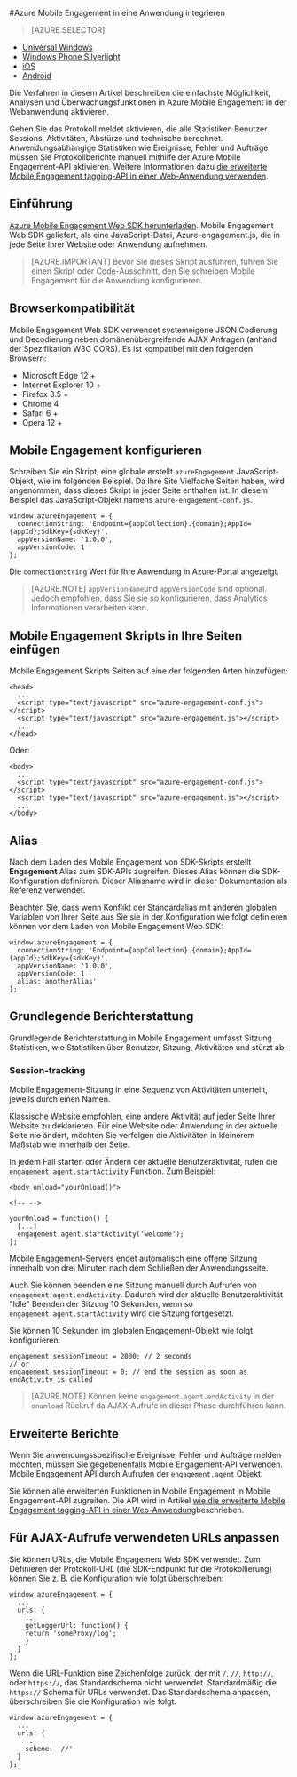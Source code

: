 <properties
    pageTitle="Azure Mobile Engagement von SDK-Integration | Microsoft Azure"
    description="Die neuesten Updates und Verfahren für Azure Mobile Engagement Web SDK"
    services="mobile-engagement"
    documentationCenter="mobile"
    authors="piyushjo"
    manager="erikre"
    editor="" />

<tags
    ms.service="mobile-engagement"
    ms.workload="mobile"
    ms.tgt_pltfrm="web"
    ms.devlang="js"
    ms.topic="article"
    ms.date="02/29/2016"
    ms.author="piyushjo" />

#<a name="integrate-azure-mobile-engagement-in-a-web-application"></a>Azure Mobile Engagement in eine Anwendung integrieren

> [AZURE.SELECTOR]
- [Universal Windows](mobile-engagement-windows-store-integrate-engagement.md)
- [Windows Phone Silverlight](mobile-engagement-windows-phone-integrate-engagement.md)
- [iOS](mobile-engagement-ios-integrate-engagement.md)
- [Android](mobile-engagement-android-integrate-engagement.md)

Die Verfahren in diesem Artikel beschreiben die einfachste Möglichkeit, Analysen und Überwachungsfunktionen in Azure Mobile Engagement in der Webanwendung aktivieren.

Gehen Sie das Protokoll meldet aktivieren, die alle Statistiken Benutzer Sessions, Aktivitäten, Abstürze und technische berechnet. Anwendungsabhängige Statistiken wie Ereignisse, Fehler und Aufträge müssen Sie Protokollberichte manuell mithilfe der Azure Mobile Engagement-API aktivieren. Weitere Informationen dazu [die erweiterte Mobile Engagement tagging-API in einer Web-Anwendung verwenden](mobile-engagement-web-use-engagement-api.md).

## <a name="introduction"></a>Einführung

[Azure Mobile Engagement Web SDK herunterladen](http://aka.ms/P7b453).
Mobile Engagement Web SDK geliefert, als eine JavaScript-Datei, Azure-engagement.js, die in jede Seite Ihrer Website oder Anwendung aufnehmen.

> [AZURE.IMPORTANT] Bevor Sie dieses Skript ausführen, führen Sie einen Skript oder Code-Ausschnitt, den Sie schreiben Mobile Engagement für die Anwendung konfigurieren.

## <a name="browser-compatibility"></a>Browserkompatibilität

Mobile Engagement Web SDK verwendet systemeigene JSON Codierung und Decodierung neben domänenübergreifende AJAX Anfragen (anhand der Spezifikation W3C CORS). Es ist kompatibel mit den folgenden Browsern:

* Microsoft Edge 12 +
* Internet Explorer 10 +
* Firefox 3.5 +
* Chrome 4
* Safari 6 +
* Opera 12 +

## <a name="configure-mobile-engagement"></a>Mobile Engagement konfigurieren

Schreiben Sie ein Skript, eine globale erstellt `azureEngagement` JavaScript-Objekt, wie im folgenden Beispiel. Da Ihre Site Vielfache Seiten haben, wird angenommen, dass dieses Skript in jeder Seite enthalten ist. In diesem Beispiel das JavaScript-Objekt namens `azure-engagement-conf.js`.

    window.azureEngagement = {
      connectionString: 'Endpoint={appCollection}.{domain};AppId={appId};SdkKey={sdkKey}',
      appVersionName: '1.0.0',
      appVersionCode: 1
    };

Die `connectionString` Wert für Ihre Anwendung in Azure-Portal angezeigt.

> [AZURE.NOTE] `appVersionName`und `appVersionCode` sind optional. Jedoch empfohlen, dass Sie sie so konfigurieren, dass Analytics Informationen verarbeiten kann.

## <a name="include-mobile-engagement-scripts-in-your-pages"></a>Mobile Engagement Skripts in Ihre Seiten einfügen
Mobile Engagement Skripts Seiten auf eine der folgenden Arten hinzufügen:

    <head>
      ...
      <script type="text/javascript" src="azure-engagement-conf.js"></script>
      <script type="text/javascript" src="azure-engagement.js"></script>
      ...
    </head>

Oder:

    <body>
      ...
      <script type="text/javascript" src="azure-engagement-conf.js"></script>
      <script type="text/javascript" src="azure-engagement.js"></script>
      ...
    </body>

## <a name="alias"></a>Alias

Nach dem Laden des Mobile Engagement von SDK-Skripts erstellt **Engagement** Alias zum SDK-APIs zugreifen. Dieses Alias können die SDK-Konfiguration definieren. Dieser Aliasname wird in dieser Dokumentation als Referenz verwendet.

Beachten Sie, dass wenn Konflikt der Standardalias mit anderen globalen Variablen von Ihrer Seite aus Sie sie in der Konfiguration wie folgt definieren können vor dem Laden von Mobile Engagement Web SDK:

    window.azureEngagement = {
      connectionString: 'Endpoint={appCollection}.{domain};AppId={appId};SdkKey={sdkKey}',
      appVersionName: '1.0.0',
      appVersionCode: 1
      alias:'anotherAlias'
    };

## <a name="basic-reporting"></a>Grundlegende Berichterstattung

Grundlegende Berichterstattung in Mobile Engagement umfasst Sitzung Statistiken, wie Statistiken über Benutzer, Sitzung, Aktivitäten und stürzt ab.

### <a name="session-tracking"></a>Session-tracking

Mobile Engagement-Sitzung in eine Sequenz von Aktivitäten unterteilt, jeweils durch einen Namen.

Klassische Website empfohlen, eine andere Aktivität auf jeder Seite Ihrer Website zu deklarieren. Für eine Website oder Anwendung in der aktuelle Seite nie ändert, möchten Sie verfolgen die Aktivitäten in kleinerem Maßstab wie innerhalb der Seite.

In jedem Fall starten oder Ändern der aktuelle Benutzeraktivität, rufen die `engagement.agent.startActivity` Funktion. Zum Beispiel:

    <body onload="yourOnload()">

    <!-- -->

    yourOnload = function() {
      [...]
      engagement.agent.startActivity('welcome');
    };

Mobile Engagement-Servers endet automatisch eine offene Sitzung innerhalb von drei Minuten nach dem Schließen der Anwendungsseite.

Auch Sie können beenden eine Sitzung manuell durch Aufrufen von `engagement.agent.endActivity`. Dadurch wird der aktuelle Benutzeraktivität "Idle"  Beenden der Sitzung 10 Sekunden, wenn so `engagement.agent.startActivity` wird die Sitzung fortgesetzt.

Sie können 10 Sekunden im globalen Engagement-Objekt wie folgt konfigurieren:

    engagement.sessionTimeout = 2000; // 2 seconds
    // or
    engagement.sessionTimeout = 0; // end the session as soon as endActivity is called

> [AZURE.NOTE] Können keine `engagement.agent.endActivity` in der `onunload` Rückruf da AJAX-Aufrufe in dieser Phase durchführen kann.

## <a name="advanced-reporting"></a>Erweiterte Berichte

Wenn Sie anwendungsspezifische Ereignisse, Fehler und Aufträge melden möchten, müssen Sie gegebenenfalls Mobile Engagement-API verwenden. Mobile Engagement API durch Aufrufen der `engagement.agent` Objekt.

Sie können alle erweiterten Funktionen in Mobile Engagement in Mobile Engagement-API zugreifen. Die API wird in Artikel [wie die erweiterte Mobile Engagement tagging-API in einer Web-Anwendung](mobile-engagement-web-use-engagement-api.md)beschrieben.

## <a name="customize-the-urls-used-for-ajax-calls"></a>Für AJAX-Aufrufe verwendeten URLs anpassen

Sie können URLs, die Mobile Engagement Web SDK verwendet. Zum Definieren der Protokoll-URL (die SDK-Endpunkt für die Protokollierung) können Sie z. B. die Konfiguration wie folgt überschreiben:

    window.azureEngagement = {
      ...
      urls: {
        ...        
        getLoggerUrl: function() {
        return 'someProxy/log';
        }
      }
    };

Wenn die URL-Funktion eine Zeichenfolge zurück, der mit `/`, `//`, `http://`, oder `https://`, das Standardschema nicht verwendet. Standardmäßig die `https://` Schema für URLs verwendet. Das Standardschema anpassen, überschreiben Sie die Konfiguration wie folgt:

    window.azureEngagement = {
      ...
      urls: {
        ...      
        scheme: '//'
      }
    };
